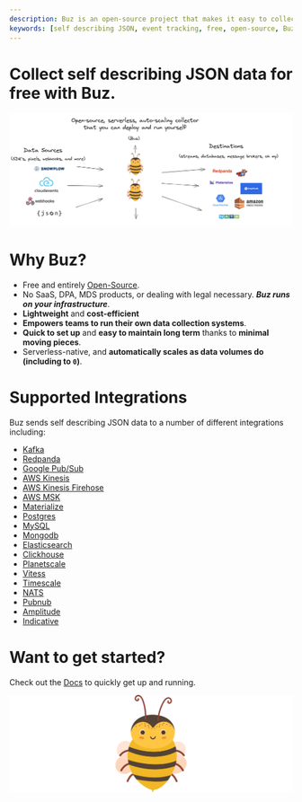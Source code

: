 ```yaml
---
description: Buz is an open-source project that makes it easy to collect data from self describing JSON
keywords: [self describing JSON, event tracking, free, open-source, Buz]
---
```


# Collect self describing JSON data for free with Buz.

![buzz](../../../static/img/buzflow.png)


# Why Buz?

- Free and entirely [Open-Source](https://github.com/silverton-io/buz).
- No SaaS, DPA, MDS products, or dealing with legal necessary. ***Buz runs on your infrastructure***.
- **Lightweight** and **cost-efficient**
- **Empowers teams to run their own data collection systems**.
- **Quick to set up** and **easy to maintain long term** thanks to **minimal moving pieces**.
- Serverless-native, and **automatically scales as data volumes do (including to `0`)**.


# Supported Integrations

Buz sends self describing JSON data to a number of different integrations including:

- [Kafka](/sources/self-describing-json/integrations/kafka)
- [Redpanda](/sources/self-describing-json/integrations/redpanda)
- [Google Pub/Sub](/sources/self-describing-json/integrations/google-pub-sub)
- [AWS Kinesis](/sources/self-describing-json/integrations/aws-kinesis)
- [AWS Kinesis Firehose](/sources/self-describing-json/integrations/aws-kinesis-firehose)
- [AWS MSK](/sources/self-describing-json/integrations/aws-msk)
- [Materialize](/sources/self-describing-json/integrations/materialize)
- [Postgres](/sources/self-describing-json/integrations/postgres)
- [MySQL](/sources/self-describing-json/integrations/mysql)
- [Mongodb](/sources/self-describing-json/integrations/mongodb)
- [Elasticsearch](/sources/self-describing-json/integrations/elasticsearch)
- [Clickhouse](/sources/self-describing-json/integrations/clickhouse)
- [Planetscale](/sources/self-describing-json/integrations/planetscale)
- [Vitess](/sources/self-describing-json/integrations/vitess)
- [Timescale](/sources/self-describing-json/integrations/timescale)
- [NATS](/sources/self-describing-json/integrations/nats)
- [Pubnub](/sources/self-describing-json/integrations/pubnub)
- [Amplitude](/sources/self-describing-json/integrations/amplitude)
- [Indicative](/sources/self-describing-json/integrations/indicative)


# Want to get started?

Check out the [Docs](/) to quickly get up and running.


![buzz](../../../static/img/buzz.png)